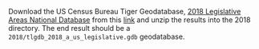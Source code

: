 
Download the US Census Bureau Tiger Geodatabase, [2018 Legislative Areas National Database](https://www.census.gov/geo/maps-data/data/tiger-geodatabases.html#tab_2018) from this [link](ftp://ftp2.census.gov/geo/tiger/TGRGDB18/tlgdb_2018_a_us_legislative.gdb.zip) and unzip the results into the 2018 directory.  The end result should be a `2018/tlgdb_2018_a_us_legislative.gdb` geodatabase.  
